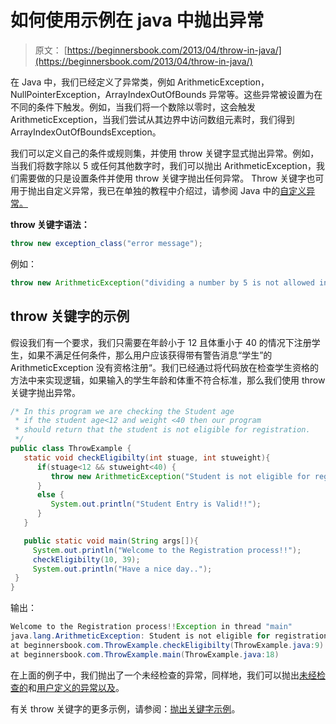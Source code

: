 # 如何使用示例在 java 中抛出异常

> 原文： [https://beginnersbook.com/2013/04/throw-in-java/](https://beginnersbook.com/2013/04/throw-in-java/)

在 Java 中，我们已经定义了异常类，例如 ArithmeticException，NullPointerException，ArrayIndexOutOfBounds 异常等。这些异常被设置为在不同的条件下触发。例如，当我们将一个数除以零时，这会触发 ArithmeticException，当我们尝试从其边界中访问数组元素时，我们得到 ArrayIndexOutOfBoundsException。

我们可以定义自己的条件或规则集，并使用 throw 关键字显式抛出异常。例如，当我们将数字除以 5 或任何其他数字时，我们可以抛出 ArithmeticException，我们需要做的只是设置条件并使用 throw 关键字抛出任何异常。 Throw 关键字也可用于抛出自定义异常，我已在单独的教程中介绍过，请参阅 Java 中的[自定义异常。](https://beginnersbook.com/2013/04/user-defined-exception-in-java/)

**throw 关键字语法：**

```java
throw new exception_class("error message");
```

例如：

```java
throw new ArithmeticException("dividing a number by 5 is not allowed in this program");
```

## throw 关键字的示例

假设我们有一个要求，我们只需要在年龄小于 12 且体重小于 40 的情况下注册学生，如果不满足任何条件，那么用户应该获得带有警告消息“学生”的 ArithmeticException 没有资格注册“。我们已经通过将代码放在检查学生资格的方法中来实现逻辑，如果输入的学生年龄和体重不符合标准，那么我们使用 throw 关键字抛出异常。

```java
/* In this program we are checking the Student age
 * if the student age<12 and weight <40 then our program 
 * should return that the student is not eligible for registration.
 */
public class ThrowExample {
   static void checkEligibilty(int stuage, int stuweight){ 
      if(stuage<12 && stuweight<40) {
         throw new ArithmeticException("Student is not eligible for registration"); 
      }
      else {
         System.out.println("Student Entry is Valid!!"); 
      }
   } 

   public static void main(String args[]){ 
     System.out.println("Welcome to the Registration process!!");
     checkEligibilty(10, 39); 
     System.out.println("Have a nice day.."); 
 } 
}
```

输出：

```java
Welcome to the Registration process!!Exception in thread "main" 
java.lang.ArithmeticException: Student is not eligible for registration
at beginnersbook.com.ThrowExample.checkEligibilty(ThrowExample.java:9)
at beginnersbook.com.ThrowExample.main(ThrowExample.java:18)
```

在上面的例子中，我们抛出了一个未经检查的异常，同样地，我们可以抛出[未经检查的](https://beginnersbook.com/2013/04/java-checked-unchecked-exceptions-with-examples/)和[用户定义的异常以及](https://beginnersbook.com/2013/04/user-defined-exception-in-java/)。

有关 throw 关键字的更多示例，请参阅：[抛出关键字示例](https://beginnersbook.com/2013/04/throw-in-java/)。